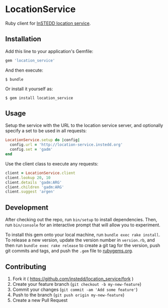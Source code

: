 # LocationService

Ruby client for [InSTEDD location service](github.com/instedd/location_service).

## Installation

Add this line to your application's Gemfile:

```ruby
gem 'location_service'
```

And then execute:

    $ bundle

Or install it yourself as:

    $ gem install location_service

## Usage

Setup the service with the URL to the location service server, and optionally specify a set to be used in all requests:

```ruby
LocationService.setup do |config|
  config.url = 'http://location-service.instedd.org'
  config.set = 'gadm'
end
```

Use the client class to execute any requests:

```ruby
client = LocationService.client
client.lookup 20, 10
client.details 'gadm:ARG'
client.children 'gadm:ARG'
client.suggest 'argen'
```

## Development

After checking out the repo, run `bin/setup` to install dependencies. Then, run `bin/console` for an interactive prompt that will allow you to experiment.

To install this gem onto your local machine, run `bundle exec rake install`. To release a new version, update the version number in `version.rb`, and then run `bundle exec rake release` to create a git tag for the version, push git commits and tags, and push the `.gem` file to [rubygems.org](https://rubygems.org).

## Contributing

1. Fork it ( https://github.com/instedd/location_service/fork )
2. Create your feature branch (`git checkout -b my-new-feature`)
3. Commit your changes (`git commit -am 'Add some feature'`)
4. Push to the branch (`git push origin my-new-feature`)
5. Create a new Pull Request

